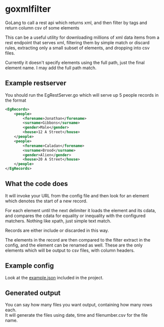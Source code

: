 # goxmlfilter
GoLang to call a rest api which returns xml, and then filter by tags and return column csv of some elements

This can be a useful utility for downloading millions of xml data items from a rest endpoint that serves xml,
filtering them by simple match or discard rules, extracting only a small subset of elements, and dropping into csv files.

Currently it doesn't specify elements using the full path, just the final element name.
I may add the full path match.

## Example restserver
You should run the EgRestServer.go which will serve up 5 people records in the format

```xml
<EgRecords>
    <people>
        <forename>Jonathan</forename>
        <surname>Gibbons</surname>
        <gender>Male</gender>
        <house>12 A Street</house>
    </people>
    <people>
        <forename>Caladan</forename>
        <surname>Brood</surname>
        <gender>Alien</gender>
        <house>20 A Street</house>
    </people>
</EgRecords>
```

## What the code does
It will invoke your URL from the config file and then look for an element which denotes the start of a new record.

For each element until the next delimiter it loads the element and its cdata, and compares the cdata for equality or inequality 
with the configured matchers.  Nothing like xpath, just simple text match.

Records are either include or discarded in this way.

The elements in the record are then compared to the filter extract in the config, and the element can be renamed as well.
These are the only elements which will be output to csv files, with column headers.

## Example config

Look at the [example.json](https://github.com/PendaRed/goxmlfilter/blob/master/src/jgibbons.com/goxmlfilter/example.json) included in the project.

## Generated output

You can say how many files you want output, containing how many rows each.  
It will generate the files using date, time and filenumber.csv for the file name.

